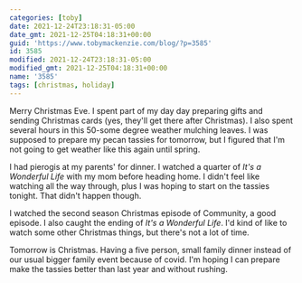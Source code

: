 ```yaml
---
categories: [toby]
date: 2021-12-24T23:18:31-05:00
date_gmt: 2021-12-25T04:18:31+00:00
guid: 'https://www.tobymackenzie.com/blog/?p=3585'
id: 3585
modified: 2021-12-24T23:18:31-05:00
modified_gmt: 2021-12-25T04:18:31+00:00
name: '3585'
tags: [christmas, holiday]
---
```


Merry Christmas Eve.<!--more-->  I spent part of my day day preparing gifts and sending Christmas cards (yes, they'll get there after Christmas).  I also spent several hours in this 50-some degree weather mulching leaves.  I was supposed to prepare my pecan tassies for tomorrow, but I figured that I'm not going to get weather like this again until spring.

I had pierogis at my parents' for dinner.  I watched a quarter of *It's a Wonderful Life* with my mom before heading home.  I didn't feel like watching all the way through, plus I was hoping to start on the tassies tonight.  That didn't happen though.

I watched the second season Christmas episode of Community, a good episode.  I also caught the ending of *It's a Wonderful Life*.  I'd kind of like to watch some other Christmas things, but there's not a lot of time.

Tomorrow is Christmas.  Having a five person, small family dinner instead of our usual bigger family event because of covid.  I'm hoping I can prepare make the tassies better than last year and without rushing.
